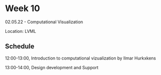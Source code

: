 # Week 10

02.05.22 - Computational Visualization
  
Location: LVML

## Schedule
12:00-13:00, Introduction to computational vizualization by Ilmar Hurkxkens

13:00-14:00, Design development and Support
